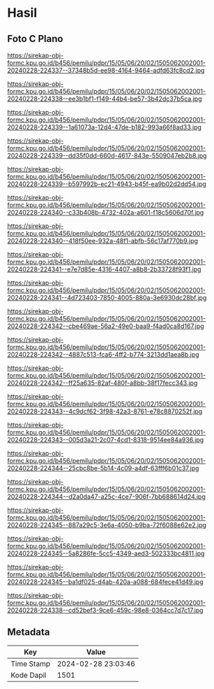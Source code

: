 # Hasil

## Foto C Plano

https://sirekap-obj-formc.kpu.go.id/b456/pemilu/pdpr/15/05/06/20/02/1505062002001-20240228-224337--37348b5d-ee98-4164-9464-adfd63fc8cd2.jpg

https://sirekap-obj-formc.kpu.go.id/b456/pemilu/pdpr/15/05/06/20/02/1505062002001-20240228-224338--ee3b1bf1-f149-44b4-be57-3b42dc37b5ca.jpg

https://sirekap-obj-formc.kpu.go.id/b456/pemilu/pdpr/15/05/06/20/02/1505062002001-20240228-224339--1a61073a-12d4-47de-b182-993a66f8ad33.jpg

https://sirekap-obj-formc.kpu.go.id/b456/pemilu/pdpr/15/05/06/20/02/1505062002001-20240228-224339--dd35f0dd-660d-4617-843e-5509047eb2b8.jpg

https://sirekap-obj-formc.kpu.go.id/b456/pemilu/pdpr/15/05/06/20/02/1505062002001-20240228-224339--b597992b-ec21-4943-b45f-ea9b02d2dd54.jpg

https://sirekap-obj-formc.kpu.go.id/b456/pemilu/pdpr/15/05/06/20/02/1505062002001-20240228-224340--c33b408b-4732-402a-a601-f18c5606d70f.jpg

https://sirekap-obj-formc.kpu.go.id/b456/pemilu/pdpr/15/05/06/20/02/1505062002001-20240228-224340--418f50ee-932a-48f1-abfb-56c17af770b9.jpg

https://sirekap-obj-formc.kpu.go.id/b456/pemilu/pdpr/15/05/06/20/02/1505062002001-20240228-224341--e7e7d85e-4316-4407-a8b8-2b33728f93f1.jpg

https://sirekap-obj-formc.kpu.go.id/b456/pemilu/pdpr/15/05/06/20/02/1505062002001-20240228-224341--4d723403-7850-4005-880a-3e6930dc28bf.jpg

https://sirekap-obj-formc.kpu.go.id/b456/pemilu/pdpr/15/05/06/20/02/1505062002001-20240228-224342--cbe469ae-56a2-49e0-baa9-f4ad0ca8d167.jpg

https://sirekap-obj-formc.kpu.go.id/b456/pemilu/pdpr/15/05/06/20/02/1505062002001-20240228-224342--4887c513-fca6-4ff2-b774-3213dd1aea8b.jpg

https://sirekap-obj-formc.kpu.go.id/b456/pemilu/pdpr/15/05/06/20/02/1505062002001-20240228-224342--ff25a635-82af-480f-a8bb-38f17fecc343.jpg

https://sirekap-obj-formc.kpu.go.id/b456/pemilu/pdpr/15/05/06/20/02/1505062002001-20240228-224343--4c9dcf62-3f98-42a3-8761-e78c8870252f.jpg

https://sirekap-obj-formc.kpu.go.id/b456/pemilu/pdpr/15/05/06/20/02/1505062002001-20240228-224343--005d3a21-2c07-4cd1-8318-9514ee84a936.jpg

https://sirekap-obj-formc.kpu.go.id/b456/pemilu/pdpr/15/05/06/20/02/1505062002001-20240228-224344--25cbc8be-5b14-4c09-a4df-63fff6b01c37.jpg

https://sirekap-obj-formc.kpu.go.id/b456/pemilu/pdpr/15/05/06/20/02/1505062002001-20240228-224344--d2a0da47-a25c-4ce7-906f-7bb688614d24.jpg

https://sirekap-obj-formc.kpu.go.id/b456/pemilu/pdpr/15/05/06/20/02/1505062002001-20240228-224345--887a29c5-3e6a-4050-b9ba-72f6088e62e2.jpg

https://sirekap-obj-formc.kpu.go.id/b456/pemilu/pdpr/15/05/06/20/02/1505062002001-20240228-224345--5a8286fe-5cc5-4349-aed3-502333bc4811.jpg

https://sirekap-obj-formc.kpu.go.id/b456/pemilu/pdpr/15/05/06/20/02/1505062002001-20240228-224345--ba1df025-d4ab-420a-a088-684fece41d49.jpg

https://sirekap-obj-formc.kpu.go.id/b456/pemilu/pdpr/15/05/06/20/02/1505062002001-20240228-224338--cd52bef3-9ce6-459c-98e8-0364cc7d7c17.jpg


## Metadata

| Key        | Value               |
| ---------- | ------------------- |
| Time Stamp | 2024-02-28 23:03:46 |
| Kode Dapil | 1501                |



